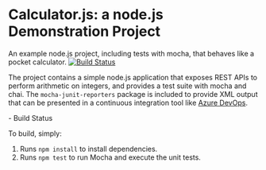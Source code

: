 Calculator.js: a node.js Demonstration Project
==============================================
An example node.js project, including tests with mocha, that behaves like
a pocket calculator.
[![Build Status](https://dev.azure.com/orangerabbit2020/PartsUnlimited/_apis/build/status/orangerabbit2020.calculator-demo?branchName=master)](https://dev.azure.com/orangerabbit2020/PartsUnlimited/_build/latest?definitionId=1&branchName=master)

The project contains a simple node.js application that exposes REST APIs
to perform arithmetic on integers, and provides a test suite with mocha
and chai.  The `mocha-junit-reporters` package is included to provide XML
output that can be presented in a continuous integration tool like
[Azure DevOps](https://azure.com/devops).

<your name> - Build Status

To build, simply:

1. Runs `npm install` to install dependencies.
2. Runs `npm test` to run Mocha and execute the unit tests.

